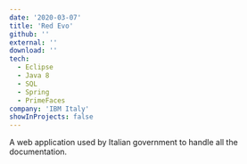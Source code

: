 ```yaml
---
date: '2020-03-07'
title: 'Red Evo'
github: ''
external: ''
download: ''
tech:
  - Eclipse
  - Java 8
  - SQL
  - Spring
  - PrimeFaces
company: 'IBM Italy'
showInProjects: false
---
```


A web application used by Italian government to handle all the documentation.
